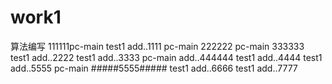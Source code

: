 # work1
算法编写
111111pc-main
test1 add..1111
pc-main 222222
pc-main 333333
test1 add..2222
test1 add..3333
pc-main add..444444
test1 add..4444
test1 add..5555
pc-main #####5555#####
test1 add..6666
test1 add..7777
